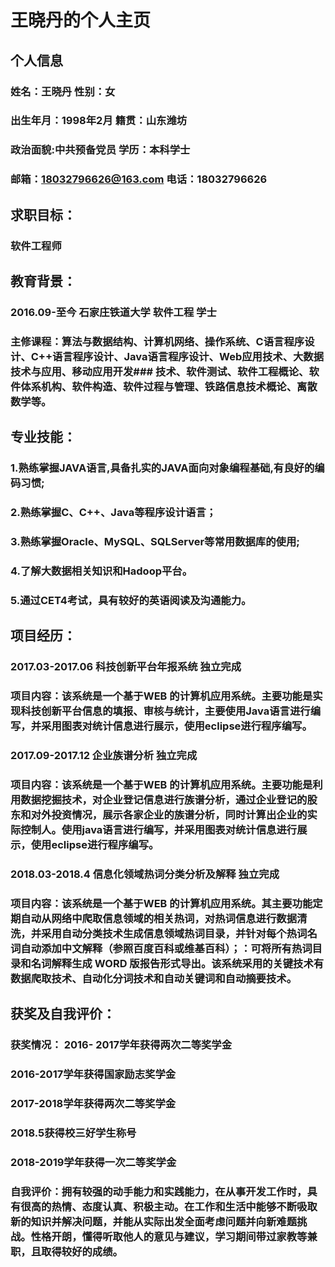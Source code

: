 # 王晓丹的个人主页


## 个人信息
### 姓名：王晓丹                    性别：女
### 出生年月：1998年2月             籍贯：山东潍坊
### 政治面貌:中共预备党员            学历：本科学士
### 邮箱：18032796626@163.com       电话：18032796626

## 求职目标：
### 软件工程师

## 教育背景：
### 2016.09-至今       石家庄铁道大学         软件工程            学士
### 主修课程：算法与数据结构、计算机网络、操作系统、C语言程序设计、C++语言程序设计、Java语言程序设计、Web应用技术、大数据技术与应用、移动应用开发### 技术、软件测试、软件工程概论、软件体系机构、软件构造、软件过程与管理、铁路信息技术概论、离散数学等。                         

## 专业技能：
### 1.熟练掌握JAVA语言,具备扎实的JAVA面向对象编程基础,有良好的编码习惯;
### 2.熟练掌握C、C++、Java等程序设计语言；
### 3.熟练掌握Oracle、MySQL、SQLServer等常用数据库的使用;
### 4.了解大数据相关知识和Hadoop平台。
### 5.通过CET4考试，具有较好的英语阅读及沟通能力。

## 项目经历：
### 2017.03-2017.06      科技创新平台年报系统        独立完成
### 项目内容：该系统是一个基于WEB 的计算机应用系统。主要功能是实现科技创新平台信息的填报、审核与统计，主要使用Java语言进行编写，并采用图表对统计信息进行展示，使用eclipse进行程序编写。
### 2017.09-2017.12          企业族谱分析                   独立完成
### 项目内容：该系统是一个基于WEB 的计算机应用系统。主要功能是利用数据挖掘技术，对企业登记信息进行族谱分析，通过企业登记的股东和对外投资情况，展示各家企业的族谱分析，同时计算出企业的实际控制人。使用java语言进行编写，并采用图表对统计信息进行展示，使用eclipse进行程序编写。
### 2018.03-2018.4      信息化领域热词分类分析及解释       独立完成
### 项目内容：该系统是一个基于WEB 的计算机应用系统。其主要功能定期自动从网络中爬取信息领域的相关热词，对热词信息进行数据清洗，并采用自动分类技术生成信息领域热词目录，并针对每个热词名词自动添加中文解释（参照百度百科或维基百科）；：可将所有热词目录和名词解释生成 WORD 版报告形式导出。该系统采用的关键技术有数据爬取技术、自动化分词技术和自动关键词和自动摘要技术。


## 获奖及自我评价：
### 获奖情况： 2016- 2017学年获得两次二等奖学金
###            2016-2017学年获得国家励志奖学金
###            2017-2018学年获得两次二等奖学金
###            2018.5获得校三好学生称号
###            2018-2019学年获得一次二等奖学金
### 自我评价：拥有较强的动手能力和实践能力，在从事开发工作时，具有很高的热情、态度认真、积极主动。在工作和生活中能够不断吸取新的知识并解决问题，并能从实际出发全面考虑问题并向新难题挑战。性格开朗，懂得听取他人的意见与建议，学习期间带过家教等兼职，且取得较好的成绩。
